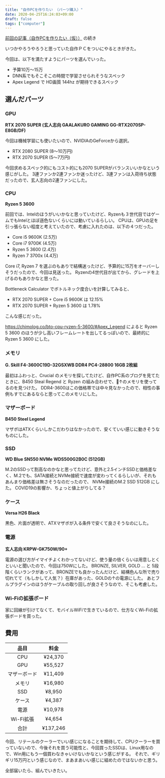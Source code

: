 ```yaml
---
title: "自作PCを作りたい （パーツ購入）"
date: 2020-04-25T16:24:03+09:00
draft: false
tags: ["computer"]
---
```


[前回の記事（自作PCを作りたい（仮））](https://memo.touyu.me/posts/homebuilt-computer/) の続き

いつかやろうやろうと思っていた自作ＰＣをついにやるときがきた。

今回は、以下を満たすようにパーツを選んでいった。
- 予算10万〜15万
- DNN系でもそこそこの時間で学習させられそうなスペック
- Apex Legend で HD画質 144hz が期待できるスペック


## 選んだパーツ

### GPU
**RTX 2070 SUPER (玄人志向 GAALAKURO GAMING GG-RTX2070SP-E8GB/DF)**

今回は機械学習にも使いたいので、NVIDIAのGeForceから選択。

- RTX 2080 SUPER (8〜10万円)
- RTX 2070 SUPER (5〜7万円)

今回求めるスペック的にもコスト的にも2070 SUPERがバランスいいかなという感じがした。
3連ファンか2連ファンか迷ったけど、3連ファンは入荷待ち状態だったので、玄人志向の2連ファンにした。

### CPU 
**Ryzen 5 3600**

前回では、Intelのほうがいいかなと思っていたけど、Ryzenも３世代目ではゲームでもIntelとほぼ遜色ないくらいには動いているらしい。
CPUは、GPUの足を引っ張らない程度と考えていたので、考慮に入れたのは、以下の４つだった。
- Core i5 9600K (2.5万)
- Core i7 9700K (4.5万)
- Ryzen 5 3600 (2.4万)
- Ryzen 7 3700x (4.4万)

Core i7, Ryzen 7 を選ぶのもありで結構迷ったけど、予算的に15万をオーバーしそうだったので、今回は見送った。
Ryzenの4世代目が出てから、グレードを上げるのもありかなと思った。

Bottleneck Calculator でボトルネック度合いを計算してみると、

- RTX 2070 SUPER + Core i5 9600K は 12.15%
- RTX 2070 SUPER + Ryzen 5 3600 は 1.78%

こんな感じだった。

https://chimolog.co/bto-cpu-ryzen-5-3600/#Apex_Legend によると
Ryzen 5 3600 のほうが少し高いフレームレートを出してるっぽいので、最終的に Ryzen 5 3600 にした。

### メモリ
**G. Skill F4-3600C19D-32GSXWB DDR4 PC4-28800 16GB 2枚組**

最初はふわっと、Crucial のメモリを探してたけど、自作PC系のブログを見てたときに、B450 Steal Regend と Ryzen の組み合わせで、↑のメモリを使ってるのを見つけた。
DDR4-3600はこの価格帯では中々見なかったので、相性の事例もすでにあるならと思ってこのメモリにした。

### マザーボード
**B450 Steel Legend**

マザボはATXくらいしかこだわりはなかったので、安くていい感じに動きそうなものにした。

### SSD
**WD Blue SN550 NVMe WDS500G2B0C (512GB)**

M.2のSSDって割高なのかなと思ってたけど、意外と2.5インチSSDと価格差なく、M.2でも、SATA接続とNVMe接続で速度が変わってくるらしいが、それもあんまり価格差は無さそうなのだったので、
NVMe接続のM.2 SSD 512GB にした。
COVID19の影響か、ちょっと値上がりしてる？

### ケース
**Versa H26 Black**

黒色、片面が透明で、ATXマザボが入る条件で安くて良さそうなのにした。

### 電源
**玄人志向 KRPW-GK750W/90+**

電源の選び方がイマイチよくわかってないけど、使う量の倍くらいは用意しとくといいと聞いたので、今回は750Wにした。
BRONZE, SILVER, GOLD ... と 5段階くらいランクがあって、BRONZEでも良かったんだけど、結構色んな所で売り切れてて（もしかして人気？）在庫があった、GOLDの↑の電源にした。
あとフルプラグインのほうがケーブルの取り回しが良さそうなので、そこも考慮した。

### Wi-Fiの拡張ボード
家に回線が引けてなくて、モバイルWiFiで生きているので、仕方なくWi-Fiの拡張ボードを買った。


## 費用

|      品目       |     料金      |
|:---------------:|:-------------:|
|     CPU     |    ¥24,370       |
|     GPU     |   ¥55,527       |
|     マザーボード     |   ¥11,409   |
|     メモリ     |   ¥16,980       |
|     SSD     |   ¥8,950       |
|     ケース     |   ¥4,387       |
|     電源     |   ¥10,978       |
|     Wi-Fi拡張     |   ¥4,654    |
|     合計     |   ¥137,246    |


今回、リテールのクーラーでいい感じになることを期待して、CPUクーラーを買っていないので、今後それを買う可能性と、今回買ったSSDは、Linux用なので、Win用にもう一個買わなきゃいけないかなという感じがする。
それで、ギリギリ15万円という感じなので、まあまあいい感じに組めたのではないかと思う。

全部届いたら、組んでいきたい。
